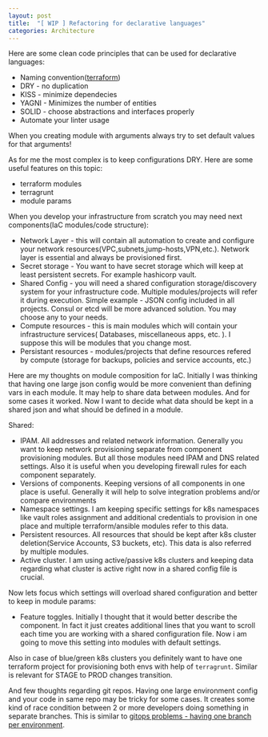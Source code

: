 ```yaml
---
layout: post
title:  "[ WIP ] Refactoring for declarative languages"
categories: Architecture
---
```



Here are some clean code principles that can be used for declarative languages:

* Naming convention([terraform](https://github.com/terraform-linters/tflint/blob/v0.16.2/docs/rules/terraform_naming_convention.md))
* DRY - no duplication
* KISS - minimize dependecies
* YAGNI - Minimizes the number of entities
* SOLID - choose abstractions and interfaces properly
* Automate  your linter usage



When you creating module with arguments always try to set default values for that arguments!


As for me the most complex is to keep configurations DRY. Here are some useful features on this topic:
* terraform modules
* terragrunt
* module params

When you develop your infrastructure from scratch you may need next components(IaC modules/code structure):
* Network Layer - this will contain all automation to create and configure your network resources(VPC,subnets,jump-hosts,VPN,etc.). Network layer is essential and always be provisioned first.
* Secret storage - You want to have secret storage which will keep at least persistent secrets. For example hashicorp vault.
* Shared Config - you will need a shared configuration storage/discovery system for your infrastructure code. Multiple modules/projects will refer it during execution. Simple example - JSON config included in all projects. Consul or etcd will be more advanced solution. You may choose any to your needs.
* Compute resources - this is main modules which will contain your infrastructure services( Databases, miscellaneous apps, etc. ).  I suppose this will be modules that you change most.
* Persistant resources - modules/projects that define resources refered by compute (storage for backups, policies and service accounts, etc.)

Here are my thoughts on module composition for IaC. Initially I was thinking that having one large json config would be more convenient than defining vars in each module. It may help to share data between modules. And for some cases it worked. Now I want to decide what data should be kept in a shared json and what should be defined in a module.

Shared:
* IPAM. All addresses and related network information. Generally you want to  keep network provisioning  separate from component provisioning modules. But all those modules need IPAM and DNS related settings. Also it is useful when you developing firewall rules for each component separately.
* Versions of components. Keeping versions of all components in one place is useful. Generally it will help to solve integration problems and/or compare environments
* Namespace settings. I am keeping specific settings for k8s namespaces like vault roles assignment and additional credentials to provision in one place and multiple terraform/ansible modules refer to this data.
* Persistent resources.  All resources that should be kept after k8s cluster deletion(Service Accounts, S3 buckets, etc). This data is also referred by multiple modules.
* Active cluster. I am using active/passive k8s clusters and keeping data regarding what cluster is active right now in a shared config file is crucial.

Now lets focus which settings will overload shared configuration and better to keep in module params:
* Feature toggles. Initially I thought that it would better describe the component. In fact it just creates additional lines that you want to scroll each time you are working with a shared configuration file. Now i am going to move this setting into modules with default settings.

Also in case of blue/green k8s clusters you definitely want to have one terraform project for provisioning both envs with help of `terragrunt`. Similar is relevant for STAGE to PROD changes transition.

And few thoughts regarding git repos. Having one large environment config and your code in same repo may be tricky for some cases. It creates some kind of race condition between 2 or more developers doing something in separate branches. This is similar to [gitops problems  - having one branch per environment](https://www.thoughtworks.com/radar/techniques/gitops). 

